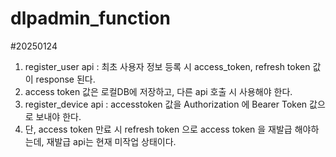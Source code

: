 # dlpadmin_function

#20250124
1. register_user api : 최초 사용자 정보 등록 시 access_token, refresh token 값이 response 된다.
2. access token 값은 로컬DB에 저장하고, 다른 api 호출 시 사용해야 한다. 
3. register_device api : accesstoken 값을 Authorization 에 Bearer Token 값으로 보내야 한다.
4. 단, access token 만료 시 refresh token 으로 access token 을 재발급 해야하는데, 재발급 api는 현재 미작업 상태이다.
